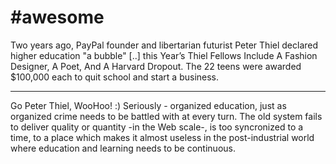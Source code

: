 # #awesome

Two years ago, PayPal founder and libertarian futurist Peter Thiel declared higher education "a bubble" [..] this Year’s Thiel Fellows Include A Fashion Designer, A Poet, And A Harvard Dropout. The 22 teens were awarded $100,000 each to quit school and start a business.

---

Go Peter Thiel, WooHoo! :) Seriously - organized education, just as organized crime needs to be battled with at every turn. The old system fails to deliver quality or quantity -in the Web scale-, is too syncronized to a time, to a place which makes it almost useless in the post-industrial world where education and learning needs to be continuous.















